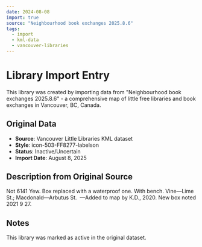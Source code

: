 ```yaml
---
date: 2024-08-08
import: true
source: "Neighbourhood book exchanges 2025.8.6"
tags:
  - import
  - kml-data
  - vancouver-libraries
---
```


# Library Import Entry

This library was created by importing data from "Neighbourhood book exchanges 2025.8.6" - a comprehensive map of little free libraries and book exchanges in Vancouver, BC, Canada.

## Original Data

- **Source**: Vancouver Little Libraries KML dataset
- **Style**: icon-503-FF8277-labelson
- **Status**: Inactive/Uncertain
- **Import Date**: August 8, 2025

## Description from Original Source

Not 6141 Yew.
Box replaced with a waterproof one. 
With bench.
Vine—Lime St.; Macdonald—Arbutus St. 
—Added to map by K.D., 2020. 
New box noted 2021 9 27.



## Notes

This library was marked as active in the original dataset.

